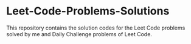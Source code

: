 # Leet-Code-Problems-Solutions
This repository contains the solution codes for the Leet Code problems solved by me and Daily Challenge problems of Leet Code.
